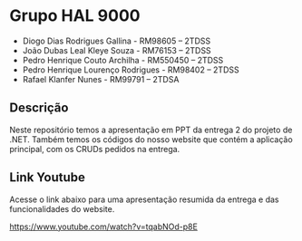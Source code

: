 # Grupo HAL 9000

- Diogo Dias Rodrigues Gallina - RM98605 – 2TDSS
- João Dubas Leal Kleye Souza - RM76153 – 2TDSS
- Pedro Henrique Couto Archilha - RM550450 – 2TDSS
- Pedro Henrique Lourenço Rodrigues - RM98402 – 2TDSS
- Rafael Klanfer Nunes - RM99791 – 2TDSA

## Descrição

Neste repositório temos a apresentação em PPT da entrega 2 do projeto de .NET.  Também temos os códigos do nosso website que contém a aplicação principal, com os CRUDs pedidos na entrega.

## Link Youtube

Acesse o link abaixo para uma apresentação resumida da entrega e das funcionalidades do website.

https://www.youtube.com/watch?v=tqabNOd-p8E